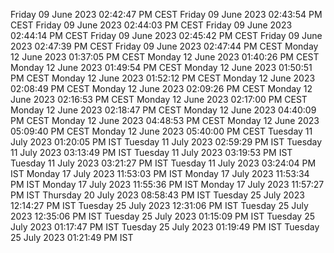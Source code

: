 Friday 09 June 2023 02:42:47 PM CEST
Friday 09 June 2023 02:43:54 PM CEST
Friday 09 June 2023 02:44:03 PM CEST
Friday 09 June 2023 02:44:14 PM CEST
Friday 09 June 2023 02:45:42 PM CEST
Friday 09 June 2023 02:47:39 PM CEST
Friday 09 June 2023 02:47:44 PM CEST
Monday 12 June 2023 01:37:05 PM CEST
Monday 12 June 2023 01:40:26 PM CEST
Monday 12 June 2023 01:49:54 PM CEST
Monday 12 June 2023 01:50:51 PM CEST
Monday 12 June 2023 01:52:12 PM CEST
Monday 12 June 2023 02:08:49 PM CEST
Monday 12 June 2023 02:09:26 PM CEST
Monday 12 June 2023 02:16:53 PM CEST
Monday 12 June 2023 02:17:00 PM CEST
Monday 12 June 2023 02:18:47 PM CEST
Monday 12 June 2023 04:40:09 PM CEST
Monday 12 June 2023 04:48:53 PM CEST
Monday 12 June 2023 05:09:40 PM CEST
Monday 12 June 2023 05:40:00 PM CEST
Tuesday 11 July 2023 01:20:05 PM IST
Tuesday 11 July 2023 02:59:29 PM IST
Tuesday 11 July 2023 03:13:49 PM IST
Tuesday 11 July 2023 03:19:53 PM IST
Tuesday 11 July 2023 03:21:27 PM IST
Tuesday 11 July 2023 03:24:04 PM IST
Monday 17 July 2023 11:53:03 PM IST
Monday 17 July 2023 11:53:34 PM IST
Monday 17 July 2023 11:55:36 PM IST
Monday 17 July 2023 11:57:27 PM IST
Thursday 20 July 2023 08:58:43 PM IST
Tuesday 25 July 2023 12:14:27 PM IST
Tuesday 25 July 2023 12:31:06 PM IST
Tuesday 25 July 2023 12:35:06 PM IST
Tuesday 25 July 2023 01:15:09 PM IST
Tuesday 25 July 2023 01:17:47 PM IST
Tuesday 25 July 2023 01:19:49 PM IST
Tuesday 25 July 2023 01:21:49 PM IST

